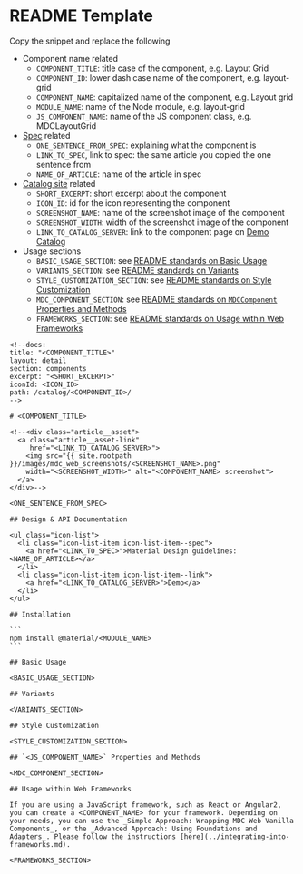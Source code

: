 # README Template

Copy the snippet and replace the following

* Component name related
  * `COMPONENT_TITLE`: title case of the component, e.g. Layout Grid
  * `COMPONENT_ID`: lower dash case name of the component, e.g. layout-grid
  * `COMPONENT_NAME`: capitalized name of the component, e.g. Layout grid
  * `MODULE_NAME`: name of the Node module, e.g. layout-grid
  * `JS_COMPONENT_NAME`: name of the JS component class, e.g. MDCLayoutGrid
* [Spec](https://material.io/guidelines) related
  * `ONE_SENTENCE_FROM_SPEC`: explaining what the component is
  * `LINK_TO_SPEC`, link to spec: the same article you copied the one sentence from
  * `NAME_OF_ARTICLE`: name of the article in spec
* [Catalog site](https://material.io/components/web/catalog/) related
  * `SHORT_EXCERPT`: short excerpt about the component
  * `ICON_ID`: id for the icon representing the component
  * `SCREENSHOT_NAME`: name of the screenshot image of the component
  * `SCREENSHOT_WIDTH`: width of the screenshot image of the component
  * `LINK_TO_CATALOG_SERVER`: link to the component page on [Demo Catalog](https://material-components-web.appspot.com/)
* Usage sections
  * `BASIC_USAGE_SECTION`: see [README standards on Basic Usage](readme_standards.md#basic-usage)
  * `VARIANTS_SECTION`: see [README standards on Variants](readme_standards.md#variants)
  * `STYLE_CUSTOMIZATION_SECTION`: see [README standards on Style Customization](readme_standards.md#style-customization)
  * `MDC_COMPONENT_SECTION`: see [README standards on `MDCComponent` Properties and Methods](readme_standards.md#mdccomponent-properties-and-methods)
  * `FRAMEWORKS_SECTION`: see [README standards on Usage within Web Frameworks](readme_standards.md#usage-within-web-frameworks)

~~~
<!--docs:
title: "<COMPONENT_TITLE>"
layout: detail
section: components
excerpt: "<SHORT_EXCERPT>"
iconId: <ICON_ID>
path: /catalog/<COMPONENT_ID>/
-->

# <COMPONENT_TITLE>

<!--<div class="article__asset">
  <a class="article__asset-link"
     href="<LINK_TO_CATALOG_SERVER>">
    <img src="{{ site.rootpath }}/images/mdc_web_screenshots/<SCREENSHOT_NAME>.png"
    width="<SCREENSHOT_WIDTH>" alt="<COMPONENT_NAME> screenshot">
  </a>
</div>-->

<ONE_SENTENCE_FROM_SPEC>

## Design & API Documentation

<ul class="icon-list">
  <li class="icon-list-item icon-list-item--spec">
    <a href="<LINK_TO_SPEC>">Material Design guidelines: <NAME_OF_ARTICLE></a>
  </li>
  <li class="icon-list-item icon-list-item--link">
    <a href="<LINK_TO_CATALOG_SERVER>">Demo</a>
  </li>
</ul>

## Installation

```
npm install @material/<MODULE_NAME>
```

## Basic Usage

<BASIC_USAGE_SECTION>

## Variants

<VARIANTS_SECTION>

## Style Customization

<STYLE_CUSTOMIZATION_SECTION>

## `<JS_COMPONENT_NAME>` Properties and Methods

<MDC_COMPONENT_SECTION>

## Usage within Web Frameworks

If you are using a JavaScript framework, such as React or Angular2, you can create a <COMPONENT_NAME> for your framework. Depending on your needs, you can use the _Simple Approach: Wrapping MDC Web Vanilla Components_, or the _Advanced Approach: Using Foundations and Adapters_. Please follow the instructions [here](../integrating-into-frameworks.md).

<FRAMEWORKS_SECTION>
~~~
